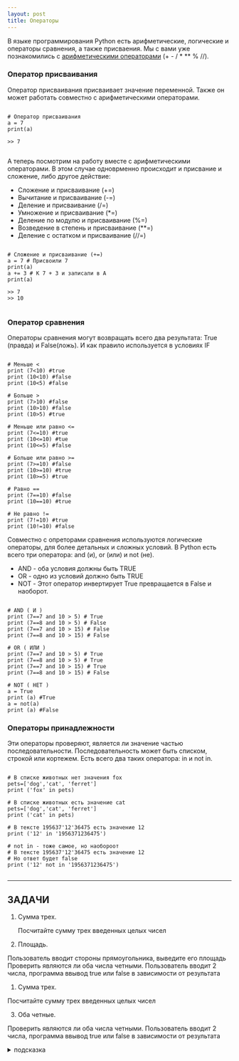 ```yaml
---
layout: post
title: Операторы
---
```


В языке программирования Python есть арифметические, логические и операторы сравнения, а также присваения.
Мы с вами уже познакомились с [арифметическими операторами](https://rattlhead.github.io/Input-Output/#арифметические-действия-операторы) (+ - / * ** % //).

### Оператор присваивания
Оператор присваивания присваивает значение переменной. Также он может работать совместно с арифметическими операторами.

<pre><code data-language="python">
# Оператор присваивания
a = 7
print(a)

>> 7

</code></pre>

А теперь посмотрим на работу вместе с арифметическими операторами. В этом случае одноврменно происходит и присвание и сложение, либо другое действие:

  * Сложение и присваивание (+=)
  * Вычитание и присваивание (-=)
  * Деление и присваивание (/=)
  * Умножение и присваивание (*=)
  * Деление по модулю и присваивание (%=)
  * Возведение в степень и присваивание (**=)
  * Деление с остатком и присваивание (//=)

<pre><code data-language="python">
# Сложение и присваивание (+=)
a = 7 # Присвоили 7
print(a)
a += 3 # К 7 + 3 и записали в А
print(a)

>> 7
>> 10

</code></pre>

### Оператор сравнения

Операторы сравнения могут возвращать всего два результата: True (правда) и False(ложь). И как правило используется в условиях IF

<pre><code data-language="python">
# Меньше <
print (7<10) #true
print (10<10) #false
print (10<5) #false

# Больше >
print (7>10) #false
print (10>10) #false
print (10>5) #true

# Меньше или равно <=
print (7<=10) #true
print (10<=10) #tue
print (10<=5) #false

# Больше или равно >=
print (7>=10) #false
print (10>=10) #true
print (10>=5) #true

# Равно ==
print (7==10) #false
print (10==10) #true

# Не равно !=
print (7!=10) #true
print (10!=10) #false
</code></pre>

Совместно с опреторами сравнения используются логические операторы, для более детальных и сложных условий. В Python есть всего три оператора: and (и), or (или) и not (не).
  * AND - оба условия должны быть TRUE
  * OR - одно из условий должно быть TRUE
  * NOT - Этот оператор инвертирует True превращается в False и наоборот.

<pre><code data-language="python">
# AND ( И )
print (7==7 and 10 > 5) # True
print (7==8 and 10 > 5) # False
print (7==7 and 10 > 15) # False
print (7==8 and 10 > 15) # False

# OR ( ИЛИ )
print (7==7 and 10 > 5) # True
print (7==8 and 10 > 5) # True
print (7==7 and 10 > 15) # True
print (7==8 and 10 > 15) # False

# NOT ( НЕТ )
a = True
print (a) #True
a = not(a)
print (a) #False
</code></pre>

### Операторы принадлежности
Эти операторы проверяют, является ли значение частью последовательности. Последовательность может быть списком, строкой или кортежем. Есть всего два таких оператора: in и not in.

<pre><code data-language="python">
# В списке животных нет значения fox
pets=['dog','cat', 'ferret']
print ('fox' in pets)

# В списке животных есть значение cat
pets=['dog','cat', 'ferret']
print ('cat' in pets)

# В тексте 195637'12'36475 есть значение 12
print ('12' in '1956371236475')

# not in - тоже самое, но наобороот
# В тексте 195637'12'36475 есть значение 12
# Но ответ будет false
print ('12' not in '1956371236475')

</code></pre>
***

## ЗАДАЧИ
1. Сумма трех.

	Посчитайте сумму трех введенных целых чисел

2. Площадь.

  Пользователь вводит стороны прямоугольника, выведите его площадь Проверить являются ли оба числа четными. Пользователь вводит 2 числа, программа ввывод true или false в зависимости от результата

1. Сумма трех.

  Посчитайте сумму трех введенных целых чисел

3. Оба четные.

  Проверить являются ли оба числа четными. Пользователь вводит 2 числа, программа ввывод true или false в зависимости от результата

  <details><summary>подсказка</summary>
  Используй AND и == и % , четность - если число делится на 2 без остатка.
    <details><summary>Ответ, но попробуй сам</summary>

    a = 2
    b = 10
    print(a % 2 == 0 and b % 2 == 0)
    </details>

  </details>

  <pre><code data-language="python">
  # Ввод:
  >> 2
  >> 5
  # Вывод:
  >> False

  # Ввод:
  >> 2
  >> 10
  # Вывод:
  >> True

  </code></pre>




4. Одно положительное

  Даны три целых числа: A, B, C. Проверить истинность высказывания: "Хотя бы одно из чисел A, B, C положительное".

  <details><summary>подсказка</summary>
  используй OR и >

  </details>

  <pre><code data-language="python">

  # Ввод:
  >> 0
  >> -1
  >> -10
  # Вывод:
  >> False

  # Ввод:
  >> -1
  >> 1
  >> 0
  # Вывод:
  >> True

  </code></pre>


0. Последняя цифра

  Пользователь вводит число, вывести его последнию цифру.

  <details><summary>подсказка</summary>
  Последняя цифра - это остаток при делении на 10.
  </details>


  <pre><code data-language="python">

  # Ввод:
  >> 2345678
  # Вывод:
  >> 8

  # Ввод:
  >> 19
  # Вывод:
  >> 9

  </code></pre>


0. Цифры двузначного

  Дано двузначное число. Найдите сумму его цифр.
  <details><summary>подсказка</summary>

  25%10=5
  25/10=2

  </details>
  <pre><code data-language="python">
  # Ввод:
  >> 22
  # Вывод:
  >> 4

  # Ввод:
  >> 99
  # Вывод:
  >> 18

  </code></pre>

0. Цифры трехзначного

  Дано трехзначное число. Найдите сумму его цифр.

  <details><summary>подсказка</summary>

  123%10=3
  123/10=2
  123/100=1

  </details>
  <pre><code data-language="python">
  # Ввод:
  >>123
  # Вывод:
  >> 6

  # Ввод:
  >> 332
  # Вывод:
  >> 8

  </code></pre>

0. Разные цифры

  Дано трехзначное число. Проверить истинность высказывания: "Все цифры данного числа различны".

  <pre><code data-language="python">
  # Ввод:
  >> 123
  # Вывод:
  >> True

  # Ввод:
  >> 332
  # Вывод:
  >> False

  </code></pre>

0. Часы (финальный босс)

  С начала суток прошло N секунд (N - целое). Найти количество часов, минут и секунд на электронных часах.

  <details><summary>подсказка</summary>
  hour = 1000 // 60 // 60  # целое количество часов
  print(hour) 

  minutes = 1000 // 60  # целое количество минут
  print(minutes)

  sec = 1000 % 60  # сколько осталось секунд
  print(sec)
  </details>

  <pre><code data-language="python">
  # Ввод: 
  >> 1000
  # Вывод:
  >> 0 16 40

  # Ввод:
  >> 10000
  # Вывод:
  >> 2 46 40

  # Ввод:
  >> 85001
  # Вывод:
  >> 23 36 41

  </code></pre>

